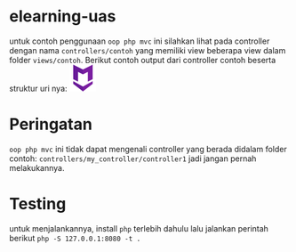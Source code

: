 # elearning-uas
untuk contoh penggunaan `oop php mvc` ini silahkan lihat pada controller dengan nama `controllers/contoh` yang memiliki view beberapa view dalam folder `views/contoh`. Berikut contoh output dari controller contoh beserta struktur uri nya:
![URI Structure](https://github.com/adam-p/markdown-here/raw/master/src/common/images/icon48.png "Struktur URI")

# Peringatan
`oop php mvc` ini tidak dapat mengenali controller yang berada didalam folder contoh: `controllers/my_controller/controller1` jadi jangan pernah melakukannya.

# Testing
untuk menjalankannya, install `php` terlebih dahulu lalu jalankan perintah berikut
`php -S 127.0.0.1:8080 -t .`